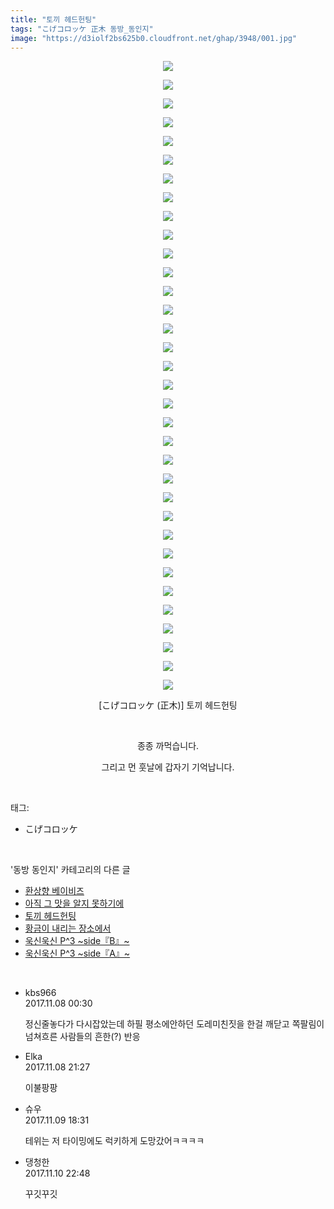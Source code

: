 ```yaml
---
title: "토끼 헤드헌팅"
tags: "こげコロッケ 正木 동방_동인지"
image: "https://d3iolf2bs625b0.cloudfront.net/ghap/3948/001.jpg"
---
```

<div class="article">
<p style="text-align: center; clear: none; float: none;"><img src="{{ site.imgserver3 }}/ghap/3948/001.jpg"/></p>
<p style="text-align: center; clear: none; float: none;"><img src="{{ site.imgserver3 }}/ghap/3948/002.jpg"/></p>
<p style="text-align: center; clear: none; float: none;"><img src="{{ site.imgserver3 }}/ghap/3948/003.jpg"/></p>
<p style="text-align: center; clear: none; float: none;"><img src="{{ site.imgserver3 }}/ghap/3948/004.jpg"/></p>
<p style="text-align: center; clear: none; float: none;"><img src="{{ site.imgserver3 }}/ghap/3948/005.jpg"/></p>
<p style="text-align: center; clear: none; float: none;"><img src="{{ site.imgserver3 }}/ghap/3948/006.jpg"/></p>
<p style="text-align: center; clear: none; float: none;"><img src="{{ site.imgserver3 }}/ghap/3948/007.jpg"/></p>
<p style="text-align: center; clear: none; float: none;"><img src="{{ site.imgserver3 }}/ghap/3948/008.jpg"/></p>
<p style="text-align: center; clear: none; float: none;"><img src="{{ site.imgserver3 }}/ghap/3948/009.jpg"/></p>
<p style="text-align: center; clear: none; float: none;"><img src="{{ site.imgserver3 }}/ghap/3948/010.jpg"/></p>
<p style="text-align: center; clear: none; float: none;"><img src="{{ site.imgserver3 }}/ghap/3948/011.jpg"/></p>
<p style="text-align: center; clear: none; float: none;"><img src="{{ site.imgserver3 }}/ghap/3948/012.jpg"/></p>
<p style="text-align: center; clear: none; float: none;"><img src="{{ site.imgserver3 }}/ghap/3948/013.jpg"/></p>
<p style="text-align: center; clear: none; float: none;"><img src="{{ site.imgserver3 }}/ghap/3948/014.jpg"/></p>
<p style="text-align: center; clear: none; float: none;"><img src="{{ site.imgserver3 }}/ghap/3948/015.jpg"/></p>
<p style="text-align: center; clear: none; float: none;"><img src="{{ site.imgserver3 }}/ghap/3948/016.jpg"/></p>
<p style="text-align: center; clear: none; float: none;"><img src="{{ site.imgserver3 }}/ghap/3948/017.jpg"/></p>
<p style="text-align: center; clear: none; float: none;"><img src="{{ site.imgserver3 }}/ghap/3948/018.jpg"/></p>
<p style="text-align: center; clear: none; float: none;"><img src="{{ site.imgserver3 }}/ghap/3948/019.jpg"/></p>
<p style="text-align: center; clear: none; float: none;"><img src="{{ site.imgserver3 }}/ghap/3948/020.jpg"/></p>
<p style="text-align: center; clear: none; float: none;"><img src="{{ site.imgserver3 }}/ghap/3948/021.jpg"/></p>
<p style="text-align: center; clear: none; float: none;"><img src="{{ site.imgserver3 }}/ghap/3948/022.jpg"/></p>
<p style="text-align: center; clear: none; float: none;"><img src="{{ site.imgserver3 }}/ghap/3948/023.jpg"/></p>
<p style="text-align: center; clear: none; float: none;"><img src="{{ site.imgserver3 }}/ghap/3948/024.jpg"/></p>
<p style="text-align: center; clear: none; float: none;"><img src="{{ site.imgserver3 }}/ghap/3948/025.jpg"/></p>
<p style="text-align: center; clear: none; float: none;"><img src="{{ site.imgserver3 }}/ghap/3948/026.jpg"/></p>
<p style="text-align: center; clear: none; float: none;"><img src="{{ site.imgserver3 }}/ghap/3948/027.jpg"/></p>
<p style="text-align: center; clear: none; float: none;"><img src="{{ site.imgserver3 }}/ghap/3948/028.jpg"/></p>
<p style="text-align: center; clear: none; float: none;"><img src="{{ site.imgserver3 }}/ghap/3948/029.jpg"/></p>
<p style="text-align: center; clear: none; float: none;"><img src="{{ site.imgserver3 }}/ghap/3948/030.jpg"/></p>
<p style="text-align: center; clear: none; float: none;"><img src="{{ site.imgserver3 }}/ghap/3948/031.jpg"/></p>
<p style="text-align: center; clear: none; float: none;"><img src="{{ site.imgserver3 }}/ghap/3948/032.jpg"/></p>
<p style="text-align: center; clear: none; float: none;"><img src="{{ site.imgserver3 }}/ghap/3948/033.jpg"/></p>
<p style="text-align: center; clear: none; float: none;"><img src="{{ site.imgserver3 }}/ghap/3948/034.jpg"/></p>
<p style="text-align: center; clear: none; float: none;">[こげコロッケ (正木)] 토끼 헤드헌팅</p>
<p style="text-align: center; clear: none; float: none;"><br/></p>
<p style="text-align: center; clear: none; float: none;">종종 까먹습니다.</p>
<p style="text-align: center; clear: none; float: none;">그리고 먼 훗날에 갑자기 기억납니다.</p>
</div><br/>
<div class="tagTrail">
<p>태그: </p>
<ul>
<li>こげコロッケ</li>
</ul>
</div><br/>
<div class="another">
<p>'동방 동인지' 카테고리의 다른 글</p>
<ul>
<li><a href="/ghap_3950">환상향 베이비즈</a></li>
<li><a href="/ghap_3949">아직 그 맛을 알지 못하기에</a></li>
<li><a href="/ghap_3948">토끼 헤드헌팅</a></li>
<li><a href="/ghap_3947">황금이 내리는 장소에서</a></li>
<li><a href="/ghap_3946">욱신욱신 P^3 ~side『B』~</a></li>
<li><a href="/ghap_3945">욱신욱신 P^3 ~side『A』~</a></li>
</ul>
</div><br/>
<div class="cb_module cb_fluid">
<div class="cb_wrt cb_profile">
<div class="comment">
<ul>
<li class="cb_thumb_off" id="comment15124932">
<div class="cb_comment_area">
<div class="cb_info_area">
<div class="cb_section">
<span class="cb_nick_name">kbs966</span>
</div>
<div class="cb_section">
<span class="cb_date">2017.11.08 00:30 </span>
</div>
</div>
<div class="cb_dsc_comment">
<p class="cb_dsc">
											정신줄놓다가 다시잡았는데 하필 평소에안하던 도레미친짓을 한걸 깨닫고 쪽팔림이 넘쳐흐른 사람들의 흔한(?) 반응
										</p>
</div>
</div></li>
<li class="cb_thumb_off" id="comment15125503">
<div class="cb_comment_area">
<div class="cb_info_area">
<div class="cb_section">
<span class="cb_nick_name">Elka</span>
</div>
<div class="cb_section">
<span class="cb_date">2017.11.08 21:27 </span>
</div>
</div>
<div class="cb_dsc_comment">
<p class="cb_dsc">
											이불팡팡
										</p>
</div>
</div></li>
<li class="cb_thumb_off" id="comment15126171">
<div class="cb_comment_area">
<div class="cb_info_area">
<div class="cb_section">
<span class="cb_nick_name">슈우</span>
</div>
<div class="cb_section">
<span class="cb_date">2017.11.09 18:31 </span>
</div>
</div>
<div class="cb_dsc_comment">
<p class="cb_dsc">
											테위는 저 타이밍에도 럭키하게 도망갔어ㅋㅋㅋㅋ
										</p>
</div>
</div></li>
<li class="cb_thumb_off" id="comment15126896">
<div class="cb_comment_area">
<div class="cb_info_area">
<div class="cb_section">
<span class="cb_nick_name">댕청한</span>
</div>
<div class="cb_section">
<span class="cb_date">2017.11.10 22:48 </span>
</div>
</div>
<div class="cb_dsc_comment">
<p class="cb_dsc">
											꾸깃꾸깃
										</p>
</div>
</div></li>
</ul>
</div>
</div><!-- commentList close -->
</div><br/>
